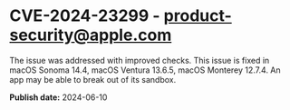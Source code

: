 # CVE-2024-23299 - product-security@apple.com

The issue was addressed with improved checks. This issue is fixed in macOS Sonoma 14.4, macOS Ventura 13.6.5, macOS Monterey 12.7.4. An app may be able to break out of its sandbox.

**Publish date:** 2024-06-10
